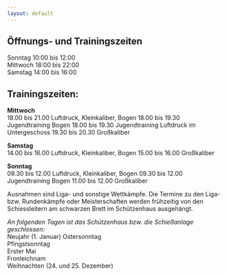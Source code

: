 ```yaml
---
layout: default
---  
```

## Öffnungs- und Trainingszeiten  

Sonntag 10:00 bis 12:00  
Mittwoch 18:00 bis 22:00    
Samstag 14:00 bis 16:00    
  
## Trainingszeiten:  
__Mittwoch__  
18.00 bis 21.00 Luftdruck, Kleinkaliber, Bogen
18.00 bis 19.30 Jugendtraining Bogen 
18.00 bis 19.30 Jugendtraining Luftdruck im Untergeschoss
19.30 bis 20.30 Großkaliber

__Samstag__  
14.00 bis 16.00 Luftdruck, Kleinkaliber, Bogen
15.00 bis 16.00 Großkaliber

__Sonntag__  
09.30 bis 12.00 Luftdruck, Kleinkaliber, Bogen
09.30 bis 12.00 Jugendtraining Bogen
11.00 bis 12.00 Großkaliber


Ausnahmen sind Liga- und sonstige Wettkämpfe.
Die Termine zu den Liga- bzw. Rundenkämpfe oder Meisterschaften werden frühzeitig von den Schiessleitern am schwarzen Brett im Schützenhaus ausgehängt.
  
_An folgenden Tagen ist das Schützenhaus bzw. die Schießanlage geschlossen:_  
Neujahr (1. Januar)
Ostersonntag  
Pfingstsonntag  
Erster Mai  
Fronleichnam  
Weihnachten (24. und 25. Dezember) 
